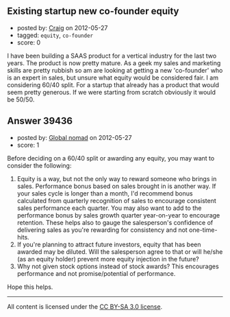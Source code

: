 ## Existing startup new co-founder equity

- posted by: [Craig](https://stackexchange.com/users/-1/4342-craig) on 2012-05-27
- tagged: `equity`, `co-founder`
- score: 0

I have been building a SAAS product for a vertical industry for the last two years. The product is now pretty mature. As a geek my sales and marketing skills are pretty rubbish so am are looking at getting a new 'co-founder' who is an expert in sales, but unsure what equity would be considered fair. I am considering 60/40 split. For a startup that already has a product that would seem pretty generous. If we were starting from scratch obviously it would be 50/50. 


## Answer 39436

- posted by: [Global nomad](https://stackexchange.com/users/-1/8622-global-nomad) on 2012-05-27
- score: 1

Before deciding on a 60/40 split or awarding any equity, you may want to consider the following:

 1. Equity is a way, but not the only way to reward someone who brings
    in sales. Performance bonus based on sales brought in is another
    way. If your sales cycle is longer than a month, I'd recommend bonus
    calculated from quarterly recognition of sales to encourage
    consistent sales performance each quarter. You may also want to add
    to the performance bonus by sales growth quarter year-on-year to
    encourage retention. These helps also to gauge the salesperson's
    confidence of delivering sales as you're rewarding for consistency
    and not one-time-hits.
 2. If you're planning to attract future investors, equity that has been
    awarded may be diluted. Will the salesperson agree to that or will
    he/she (as an equity holder) prevent more equity injection in the
    future?
 3. Why not given stock options instead of stock awards? This encourages
    performance and not promise/potential of performance.

Hope this helps.




---

All content is licensed under the [CC BY-SA 3.0 license](https://creativecommons.org/licenses/by-sa/3.0/).
